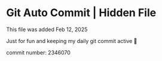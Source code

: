 # Git Auto Commit | Hidden File

This file was added Feb 12, 2025

Just for fun and keeping my daily git commit active 🤪

commit number: 2346070
